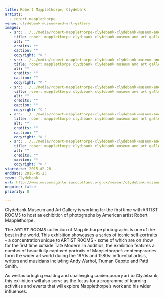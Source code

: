```yaml
---
title: Robert Mapplethorpe, Clydebank
artists:
  - robert-mapplethorpe
venue: clydebank-museum-and-art-gallery
images:
  - src: ../../media/robert-mapplethorpe-clydebank-clydebank-museum-and-art-gallery-2015-02-28-0.webp
    title: robert mapplethorpe clydebank clydebank museum and art gallery 2015 02 28 0
    alt: ""
    credits: ""
    caption: ""
    copyright: "© "
  - src: ../../media/robert-mapplethorpe-clydebank-clydebank-museum-and-art-gallery-2015-02-28-1.webp
    title: robert mapplethorpe clydebank clydebank museum and art gallery 2015 02 28 1
    alt: ""
    credits: ""
    caption: ""
    copyright: "© "
  - src: ../../media/robert-mapplethorpe-clydebank-clydebank-museum-and-art-gallery-2015-02-28-2.webp
    title: robert mapplethorpe clydebank clydebank museum and art gallery 2015 02 28 2
    alt: ""
    credits: ""
    caption: ""
    copyright: "© "
  - src: ../../media/robert-mapplethorpe-clydebank-clydebank-museum-and-art-gallery-2015-02-28-3.webp
    title: robert mapplethorpe clydebank clydebank museum and art gallery 2015 02 28 3
    alt: ""
    credits: ""
    caption: ""
    copyright: "© "
  - src: ../../media/robert-mapplethorpe-clydebank-clydebank-museum-and-art-gallery-2015-02-28-4.webp
    title: robert mapplethorpe clydebank clydebank museum and art gallery 2015 02 28 4
    alt: ""
    credits: ""
    caption: ""
    copyright: "© "
startdate: 2015-02-28
enddate: 2015-05-23
town: Clydebank
url: http://www.museumsgalleriesscotland.org.uk/member/clydebank-museum-and-art-gallery
ongoing: false
priority: 0

---
```


Clydebank Museum and Art Gallery is working for the first time with ARTIST ROOMS to host an exhibition of photographs by American artist Robert Mapplethorpe.

The ARTIST ROOMS collection of Mapplethorpe photographs is one of the best in the world. This exhibition showcases a series of iconic self-portraits - a concentration unique to ARTIST ROOMS - some of which are on show for the first time outside Tate Modern. In addition, the exhibition features a number of beautifully captured portraits of Mapplethorpe’s contemporaries form the wider art world during the 1970s and 1980s: influential artists, writers and musicians including Andy Warhol, Truman Capote and Patti Smith.

As well as bringing exciting and challenging contemporary art to Clydebank, this exhibition will also serve as the focus for a programme of learning activities and events that will explore Mapplethorpe’s work and his wider influences.
